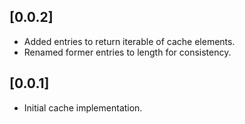 
## [0.0.2]

* Added entries to return iterable of cache elements.
* Renamed former entries to length for consistency. 

## [0.0.1]

* Initial cache implementation.
